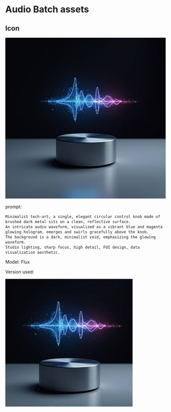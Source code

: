 # Audio Batch assets

## Icon

![Icon 1024x1024](icon_1024x1024.jpg)

prompt:

```
Minimalist tech-art, a single, elegant circular control knob made of brushed dark metal sits on a clean, reflective surface.
An intricate audio waveform, visualized as a vibrant blue and magenta glowing hologram, emerges and swirls gracefully above the knob.
The background is a dark, minimalist void, emphasizing the glowing waveform.
Studio lighting, sharp focus, high detail, FUI design, data visualization aesthetic.
```

Model: Flux

Version used:

![Icon 400x400](icon_400x400.jpg)
